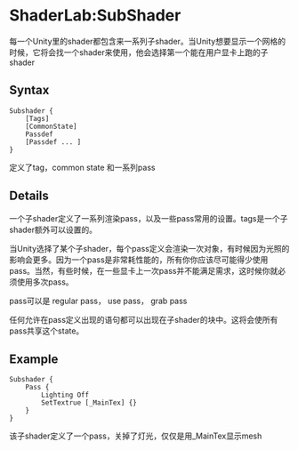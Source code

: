 # ShaderLab:SubShader
每一个Unity里的shader都包含来一系列子shader。当Unity想要显示一个网格的时候，它将会找一个shader来使用，他会选择第一个能在用户显卡上跑的子shader

## Syntax
```
Subshader {
    [Tags]
    [CommonState]
    Passdef
    [Passdef ... ]
}
```
定义了tag，common state 和一系列pass

## Details
一个子shader定义了一系列渲染pass，以及一些pass常用的设置。tags是一个子shader额外可以设置的。

当Unity选择了某个子shader，每个pass定义会渲染一次对象，有时候因为光照的影响会更多。因为一个pass是非常耗性能的，所有你你应该尽可能得少使用pass。当然，有些时候，在一些显卡上一次pass并不能满足需求，这时候你就必须使用多次pass。

pass可以是 regular pass， use pass， grab pass

任何允许在pass定义出现的语句都可以出现在子shader的块中。这将会使所有pass共享这个state。

## Example
```
Subshader {
    Pass {
        Lighting Off
        SetTextrue [_MainTex] {}
    }
}
```
该子shader定义了一个pass，关掉了灯光，仅仅是用_MainTex显示mesh
